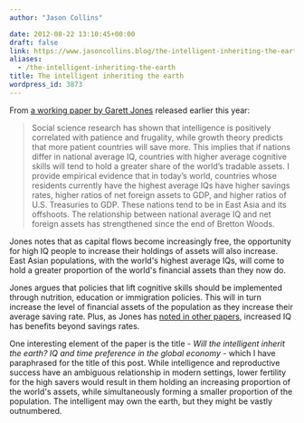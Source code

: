 ```yaml
---
author: "Jason Collins"

date: 2012-08-22 13:10:45+00:00
draft: false
link: https://www.jasoncollins.blog/the-intelligent-inheriting-the-earth/
aliases:
  - /the-intelligent-inheriting-the-earth
title: The intelligent inheriting the earth
wordpress_id: 3873
---
```


From [a working paper by Garett Jones](http://mason.gmu.edu/~gjonesb/IITE.pdf) released earlier this year:


<blockquote>Social science research has shown that intelligence is positively correlated with patience and frugality, while growth theory predicts that more patient countries will save more. This implies that if nations differ in national average IQ, countries with higher average cognitive skills will tend to hold a greater share of the world’s tradable assets. I provide empirical evidence that in today’s world, countries whose residents currently have the highest average IQs have higher savings rates, higher ratios of net foreign assets to GDP, and higher ratios of U.S. Treasuries to GDP. These nations tend to be in East Asia and its offshoots. The relationship between national average IQ and net foreign assets has strengthened since the end of Bretton Woods.</blockquote>


Jones notes that as capital flows become increasingly free, the opportunity for high IQ people to increase their holdings of assets will also increase. East Asian populations, with the world's highest average IQs, will come to hold a greater proportion of the world's financial assets than they now do.

Jones argues that policies that lift cognitive skills should be implemented through nutrition, education or immigration policies. This will in turn increase the level of financial assets of the population as they increase their average saving rate. Plus, as Jones has [noted in other papers](https://www.jasoncollins.blog/jones-on-iq-and-productivity/), increased IQ has benefits beyond savings rates.

One interesting element of the paper is the title - _Will the intelligent inherit the earth?
IQ and time preference in the global economy_ - which I have paraphrased for the title of this post. While intelligence and reproductive success have an ambiguous relationship in modern settings, lower fertility for the high savers would result in them holding an increasing proportion of the world's assets, while simultaneously forming a smaller proportion of the population. The intelligent may own the earth, but they might be vastly outnumbered.
